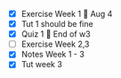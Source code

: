 - [x] Exercise Week 1  🚮 Aug 4 
- [x] Tut 1 should be fine
- [x] Quiz 1 🚮 End of w3
- [ ] Exercise Week 2,3 
- [x] Notes Week 1 - 3
- [x] Tut week 3